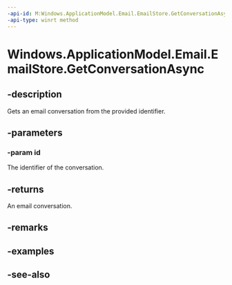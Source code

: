 ```yaml
---
-api-id: M:Windows.ApplicationModel.Email.EmailStore.GetConversationAsync(System.String)
-api-type: winrt method
---
```


<!-- Method syntax
public Windows.Foundation.IAsyncOperation<Windows.ApplicationModel.Email.EmailConversation> GetConversationAsync(System.String id)
-->

# Windows.ApplicationModel.Email.EmailStore.GetConversationAsync

## -description
Gets an email conversation from the provided identifier.

## -parameters
### -param id
The identifier of the conversation.

## -returns
An email conversation.

## -remarks

## -examples

## -see-also
